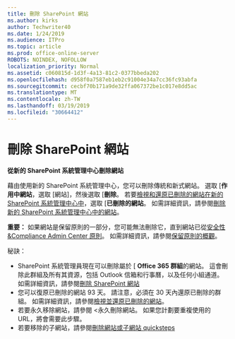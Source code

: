 ```yaml
---
title: 刪除 SharePoint 網站
ms.author: kirks
author: Techwriter40
ms.date: 1/24/2019
ms.audience: ITPro
ms.topic: article
ms.prod: office-online-server
ROBOTS: NOINDEX, NOFOLLOW
localization_priority: Normal
ms.assetid: c060815d-1d3f-4a13-81c2-0377bbeda202
ms.openlocfilehash: d958f0a7587eb1eb2c91004e34a7cc36fc93abfa
ms.sourcegitcommit: cecbf70b171a9de32ffa067372be1c017e8dd5ac
ms.translationtype: MT
ms.contentlocale: zh-TW
ms.lasthandoff: 03/19/2019
ms.locfileid: "30664412"
---
```

# <a name="delete-a-sharepoint-site"></a>刪除 SharePoint 網站
 **從新的 SharePoint 系統管理中心刪除網站**
  
藉由使用新的 SharePoint 系統管理中心，您可以刪除傳統和新式網站。 選取 [**作用中網站**，選取 [網站]，然後選取 [**刪除**。 若要[檢視和還原已刪除的網站在新的 SharePoint 系統管理中心中](https://docs.microsoft.com/sharepoint/view-and-restore-deleted-sites-in-new-admin-center)，選取 [**已刪除的網站**。 如需詳細資訊，請參閱[刪除新的 SharePoint 系統管理中心中的網站](https://docs.microsoft.com/en-us/sharepoint/delete-site-collection#delete-a-site-in-the-new-sharepoint-admin-center)。
  
**重要：** 如果網站是保留原則的一部分，您可能無法刪除它，直到網站已從[安全性&amp;Compliance Admin Center 原則](https://protection.office.com/?rfr=AdminCenter#/homepage)。 如需詳細資訊，請參閱[保留原則的概觀](https://docs.microsoft.com/office365/securitycompliance/retention-policies#content-in-onedrive-accounts-and-sharepoint-sites)。 
  
秘訣：
- SharePoint 系統管理員現在可以刪除屬於 [ **Office 365 群組**的網站。 這會刪除此群組及所有其資源，包括 Outlook 信箱和行事曆，以及任何小組通道。 如需詳細資訊，請參閱[刪除 SharePoint 網站](https://docs.microsoft.com/sharepoint/manage-sites-in-new-admin-center#delete-a-site)
- 您可以復原已刪除的網站 93 天。 請注意，必須在 30 天內還原已刪除的群組。 如需詳細資訊，請參閱[檢視並還原已刪除的網站](https://docs.microsoft.com/sharepoint/view-and-restore-deleted-sites-in-new-admin-center)。
- 若要永久移除網站，請參閱 <<c0>永久刪除網站。 如果您計劃要重複使用的 URL，將會需要此步驟。 
- 若要移除的子網站，請參閱[刪除網站或子網站 quicksteps](https://support.office.com/en-us/article/Delete-a-SharePoint-site-or-subsite-bc37b743-0cef-475e-9a8c-8fc4d40179fb#__bkmkshortcut)
  